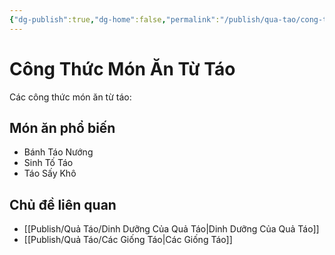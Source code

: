 ```yaml
---
{"dg-publish":true,"dg-home":false,"permalink":"/publish/qua-tao/cong-thuc-mon-an-tu-tao/","dgPassFrontmatter":true,"noteIcon":"","created":"2025-01-01T22:24:08.918+07:00","updated":"2025-01-01T22:36:20.755+07:00"}
---
```


# Công Thức Món Ăn Từ Táo
Các công thức món ăn từ táo:

## Món ăn phổ biến
- Bánh Táo Nướng
- Sinh Tố Táo
- Táo Sấy Khô

## Chủ đề liên quan
- [[Publish/Quả Táo/Dinh Dưỡng Của Quả Táo\|Dinh Dưỡng Của Quả Táo]]
- [[Publish/Quả Táo/Các Giống Táo\|Các Giống Táo]]
